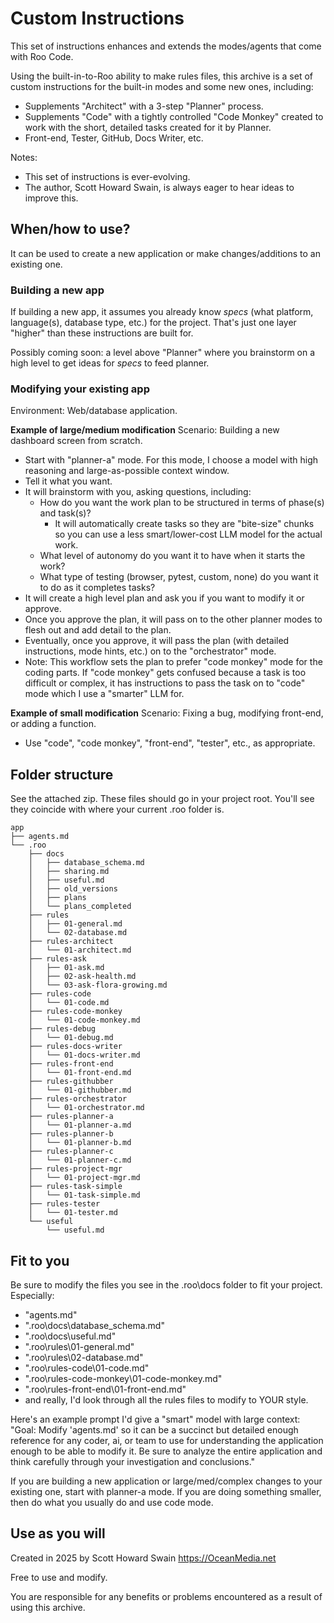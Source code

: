 # Custom Instructions

This set of instructions enhances and extends the modes/agents that come with Roo Code.

Using the built-in-to-Roo ability to make rules files, this archive is a set of custom instructions for the built-in modes and some new ones, including:
- Supplements "Architect" with a 3-step "Planner" process.
- Supplements "Code" with a tightly controlled "Code Monkey" created to work with the short, detailed tasks created for it by Planner.
- Front-end, Tester, GitHub, Docs Writer, etc.

Notes: 
- This set of instructions is ever-evolving. 
- The author, Scott Howard Swain, is always eager to hear ideas to improve this.

## When/how to use?

It can be used to create a new application or make changes/additions to an existing one. 

### Building a new app
If building a new app, it assumes you already know *specs* (what platform, language(s), database type, etc.) for the project. 
That's just one layer "higher" than these instructions are built for.

Possibly coming soon: a level above "Planner" where you brainstorm on a high level to get ideas for *specs* to feed planner.

### Modifying your existing app
Environment: Web/database application.

**Example of large/medium modification**
Scenario: Building a new dashboard screen from scratch.
- Start with "planner-a" mode. For this mode, I choose a model with high reasoning and large-as-possible context window.
- Tell it what you want.
- It will brainstorm with you, asking questions, including:
    - How do you want the work plan to be structured in terms of phase(s) and task(s)?
        - It will automatically create tasks so they are "bite-size" chunks so you can use a less smart/lower-cost LLM model for the actual work.
    - What level of autonomy do you want it to have when it starts the work?
    - What type of testing (browser, pytest, custom, none) do you want it to do as it completes tasks?
- It will create a high level plan and ask you if you want to modify it or approve.
- Once you approve the plan, it will pass on to the other planner modes to flesh out and add detail to the plan.
- Eventually, once you approve, it will pass the plan (with detailed instructions, mode hints, etc.) on to the "orchestrator" mode.
- Note: This workflow sets the plan to prefer "code monkey" mode for the coding parts. If "code monkey" gets confused because a task is too difficult or complex, it has instructions to pass the task on to "code" mode which I use a "smarter" LLM for.

**Example of small modification**
Scenario: Fixing a bug, modifying front-end, or adding a function.
- Use "code", "code monkey", "front-end", "tester", etc., as appropriate.

## Folder structure

See the attached zip. These files should go in your project root. You'll see they coincide with where your current .roo folder is.

```
app
├── agents.md
└── .roo
    ├── docs
    │   ├── database_schema.md
    │   ├── sharing.md
    │   ├── useful.md
    │   ├── old_versions
    │   ├── plans
    │   └── plans_completed
    ├── rules
    │   ├── 01-general.md
    │   └── 02-database.md
    ├── rules-architect
    │   └── 01-architect.md
    ├── rules-ask
    │   ├── 01-ask.md
    │   ├── 02-ask-health.md
    │   └── 03-ask-flora-growing.md
    ├── rules-code
    │   └── 01-code.md
    ├── rules-code-monkey
    │   └── 01-code-monkey.md
    ├── rules-debug
    │   └── 01-debug.md
    ├── rules-docs-writer
    │   └── 01-docs-writer.md
    ├── rules-front-end
    │   └── 01-front-end.md
    ├── rules-githubber
    │   └── 01-githubber.md
    ├── rules-orchestrator
    │   └── 01-orchestrator.md
    ├── rules-planner-a
    │   └── 01-planner-a.md
    ├── rules-planner-b
    │   └── 01-planner-b.md
    ├── rules-planner-c
    │   └── 01-planner-c.md
    ├── rules-project-mgr
    │   └── 01-project-mgr.md
    ├── rules-task-simple
    │   └── 01-task-simple.md
    ├── rules-tester
    │   └── 01-tester.md
    └── useful
        └── useful.md
```

## Fit to you

Be sure to modify the files you see in the .roo\docs folder to fit your project. Especially:
- "agents.md"
- ".roo\docs\database_schema.md"
- ".roo\docs\useful.md"
- ".roo\rules\01-general.md"
- ".roo\rules\02-database.md"
- ".roo\rules-code\01-code.md"
- ".roo\rules-code-monkey\01-code-monkey.md"
- ".roo\rules-front-end\01-front-end.md"
- and really, I'd look through all the rules files to modify to YOUR style.

Here's an example prompt I'd give a "smart" model with large context:
"Goal: Modify 'agents.md' so it can be a succinct but detailed enough reference for any coder, ai, or team to use for understanding the application enough to be able to modify it. Be sure to analyze the entire application and think carefully through your investigation and conclusions."

If you are building a new application or large/med/complex changes to your existing one, start with planner-a mode.
If you are doing something smaller, then do what you usually do and use code mode.

## Use as you will

Created in 2025 by
Scott Howard Swain
https://OceanMedia.net

Free to use and modify.

You are responsible for 
any benefits or problems
encountered as a result
of using this archive.
